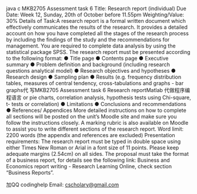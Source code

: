 java c MKB2705 Assessment task 6 Title: Research report (individual) Due Date: Week 12, Sunday, 20th of October before 11.55pm Weighting/Value: 30% Details of Task:A research report is a formal written document which effectively communicates the results of the research. It provides a detailed account on how you have completed all the stages of the research process by including the findings of the study and the recommendations for management. You are required to complete data analysis by using the statistical package SPSS. The research report must be presented according to the following format: ● Title page ● Contents page ● Executive summary ● Problem definition and background (including research questions analytical model) ● Research objectives and hypotheses ● Research design ● Sampling plan ● Results (e.g. frequency distribution tables, measures of central tendency, cross-tabulations and graphs - bar graphs代 写MKB2705 Assessment task 6 Research reportMatlab 代做程序编程语言 or pie charts, correlation analysis, hypothesis tests using Chi-square, t- tests or correlation) ● Limitations ● Conclusions and recommendations ● References/ Appendices More detailed instructions on how to complete all sections will be posted on the unit’s Moodle site and make sure you follow the instructions closely. A marking rubric is also available on Moodle to assist you to write different sections of the research report. Word limit: 2200 words (the appendix and references are excluded) Presentation requirements: The research report must be typed in double space using either Times New Roman or Arial in a font size of 11 points. Please keep adequate margins (2.54cm) on all sides. The proposal must take the format of a business report, for details see the following link: Business and Economics report writing - Research Learning Online, check section “Business Reports”.

加QQ codinghelp Email: cscholary@gmail.com
